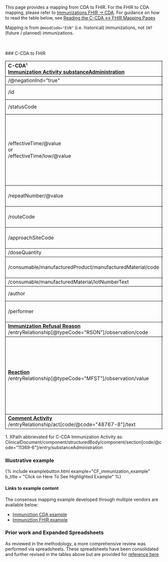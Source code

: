 <style>
td, th {
   border: 1px solid black!important;
}
</style>

This page provides a mapping from CDA to FHIR. For the FHIR to CDA mapping, please refer to [Immunizations FHIR → CDA](./FC-immunizations.html). For guidance on how to read the table below, see [Reading the C-CDA ↔ FHIR Mapping Pages](./mappingGuidance.html)

Mapping is from `@moodCode="EVN"` (i.e. historical) immunizations, not `INT` (future / planned) immunizations.

<br />
<br />
### C-CDA to FHIR

|C-CDA¹<br/>[Immunization Activity substanceAdministration](http://hl7.org/cda/stds/ccda/draft1/StructureDefinition-2.16.840.1.113883.10.20.22.4.52.html)|FHIR<br/>[Immunization](http://hl7.org/fhir/us/core/StructureDefinition-us-core-immunization.html#profile)|Transform Steps|
|:----|:----|:----|
|/@negationInd="true"|set .status="not-done"||
|/id|.identifier|[CDA id ↔ FHIR identifier](mappingGuidance.html#cda-id--fhir-identifier)|
|/statusCode|.status|[CDA statusCode → FHIR status](./ConceptMap-CF-ImmunizationStatus.html)|
|/effectiveTime/@value<br/>or<br/>/effectiveTime/low/@value|.occurrenceDateTime|EVN immunizations typically only contain a value, but if effectiveTime contains low/high, the occurenceDateTime should come from low.<br/>[CDA ↔ FHIR Time/Dates](mappingGuidance.html#cda--fhir-timedates)
|/repeatNumber/@value|.protocolApplied.doseNumberPositiveInt|**Note:** for @moodCode=EVN immunizations only|
|/routeCode|.route|[CDA coding ↔ FHIR CodeableConcept](mappingGuidance.html#cda-coding--fhir-codeableconcept)|
|/approachSiteCode|.site|[CDA coding ↔ FHIR CodeableConcept](mappingGuidance.html#cda-coding--fhir-codeableconcept)|
|/doseQuantity|.doseQuantity||
|/consumable/manufacturedProduct/manufacturedMaterial/code|.vaccineCode|[CDA coding ↔ FHIR CodeableConcept](mappingGuidance.html#cda-coding--fhir-codeableconcept)
|/consumable/manufacturedMaterial/lotNumberText|.lotNumber||
|/author|**[Provenance](http://hl7.org/fhir/us/core/StructureDefinition-us-core-provenance.html)**|[CDA ↔ FHIR Provenance](mappingGuidance.html#cda--fhir-provenance)|
|/performer|.performer<br/>&<br/>set .performer.function="AP"|
|**[Immunization Refusal Reason](http://hl7.org/cda/stds/ccda/draft1/StructureDefinition-2.16.840.1.113883.10.20.22.4.53.html)**<br/>/entryRelationship[@typeCode="RSON"]/observation/code|.statusReason|[CDA refusal → FHIR statusReason](ConceptMap-CF-ImmunizationRefusal.html)|
|**[Reaction](http://hl7.org/cda/stds/ccda/draft1/StructureDefinition-2.16.840.1.113883.10.20.22.4.9.html)**<br/>/entryRelationship[@typeCode="MFST"]/observation/value|.reaction|It is recommended that reaction observation value be mapped to reaction detail (Observation) valueCodeable concept. Comments are welcome on how this may be best implemented.
|**[Comment Activity](http://hl7.org/cda/stds/ccda/draft1/StructureDefinition-2.16.840.1.113883.10.20.22.4.64.html)**<br/>/entryRelationship/act[code/@code="48767-8"]/text|**[Annotation](https://hl7.org/fhir/datatypes.html#Annotation)**<br/>.note||

1\. XPath abbrievated for C-CDA Immunization Activity as: <br/> ClinicalDocument/component/structuredBody/component/section[code/@code="11369-6"]/entry/substanceAdministration

### Illustrative example

{% include examplebutton.html example="CF_immunization_example" b_title = "Click on Here To See Highlighted Example" %}

#### Links to example content

The consensus mapping example developed through multiple vendors are available below:
* [Immuniztion CDA example](./Binary-CF-immunization.html)
* [Immuniztion FHIR example](./Immunization-CF-immunization.html)

### Prior work and Expanded Spreadsheets

As reviewed in the methodology, a more comprehensive review was performed via spreadsheets. These spreadsheets have been consolidated and further revised in the tables above but are provided for [reference here](https://github.com/HL7/ccda-on-fhir/blob/Feb2023/mappings/CF/CCDA-FHIR%20Immunization.csv) 